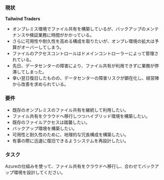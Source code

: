 ### **現状**

**Tailwind Traders**

- オンプレミス環境でファイル共有を構築しているが、バックアップのメンテナンスや検証業務に時間がかかっている。
- さらに可用性や耐久性を高める構成を取りたいが、オンプレ環境の拡大は予算がオーバーしてしまう。
- ファイルのアクセスコントロールはドメインコントローラーによって管理されている。
- 先日、データセンターの障害により、ファイル共有が利用できずに業務が停滞してしまった。
- 幸い翌日復旧したものの、データセンターの障害リスクが顕在化し、経営陣から改善を求められている。

### **要件**

- 既存のオンプレミスのファイル共有を継続して利用したい。
- ファイル共有をクラウドへ移行しつつハイブリッド環境を構築したい。
- 既存のファイルアクセスは踏襲したい。
- バックアップ環境を構築したい。
- 可用性と耐久性のために、地理的な冗長構成を構築したい。
- 有事の際に迅速に復旧できるようシステムを再設計したい。

### タスク

Azureの仕組みを使って、ファイル共有をクラウドへ移行し、合わせてバックアップ環境を設計してください。

